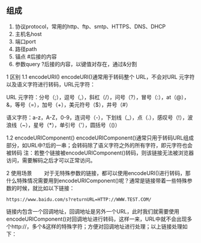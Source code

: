 ## 组成

1. 协议protocol，常用的http、ftp、smtp、HTTPS、DNS、DHCP
2. 主机名host
3. 端口port
4. 路径path
5. 锚点 #后接的内容
6. 参数query ?后接的内容，以键值对存在，通过&分割

1 区别
1.1 encodeURI()
encodeURI()通常用于转码整个 URL，不会对URL 元字符以及语义字符进行转码，URL元字符：

URL 元字符：分号（;），逗号（,），斜杠（/），问号（?），冒号（:），at（@），&，等号（=），加号（+），美元符号（$），井号（#）

语义字符：a-z，A-Z，0-9，连词号（-），下划线（_），点（.），感叹号（!），波浪线（~），星号（*），单引号（'），圆括号（()）

1.2 encodeURIComponent()
encodeURIComponent()通常只用于转码URL组成部分，如URL中?后的一串；会转码除了语义字符之外的所有字符，即元字符也会被转码
注：若整个链接被encodeURIComponent()转码，则该链接无法被浏览器访问，需要解码之后才可以正常访问。

2 使用场景
  对于无特殊参数的链接，都可以使用encodeURI()进行转码，那什么特殊情况需要用到encodeURIComponent()呢？通常是链接带着一些特殊参数的时候，就比如以下链接：

```
https://www.baidu.com/s?returnURL=HTTP://WWW.TEST.COM/
```

链接内包含一个回调地址，回调地址是另外一个URL，此时我们就需要使用encodeURIComponent()对回调地址进行转码，这样一来，URL中就不会出现多个http://，多个&这样的特殊字符；方便对回调地址进行处理；以上链接处理如下：


